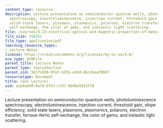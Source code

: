 ```yaml
---
content_type: resource
description: Lecture presentation on semiconductor quantum wells, photoluminescence
  spectroscopy, electroluminescence, injection current, threshold gain, slope efficiency,
  solid state lasers, plasmons, plasmonics, polarons, electron transfer, ferrous-ferric
  self-exchange, the color of gems, and inelastic light scattering.
file: /courses/3-23-electrical-optical-and-magnetic-properties-of-materials-fall-2007/a1e0ad49be788f53c7d70d46e5033f70_clean25.pdf
file_size: 158251
file_type: application/pdf
learning_resource_types:
- Lecture Notes
license: https://creativecommons.org/licenses/by-nc-sa/4.0/
ocw_type: OCWFile
parent_title: Lecture Notes
parent_type: CourseSection
parent_uid: 5b1fc039-9fef-b255-e45d-0bccbea70b5f
resourcetype: Document
title: Last Lecture!
uid: a1e0ad49-be78-8f53-c7d7-0d46e5033f70
---
```

Lecture presentation on semiconductor quantum wells, photoluminescence spectroscopy, electroluminescence, injection current, threshold gain, slope efficiency, solid state lasers, plasmons, plasmonics, polarons, electron transfer, ferrous-ferric self-exchange, the color of gems, and inelastic light scattering.